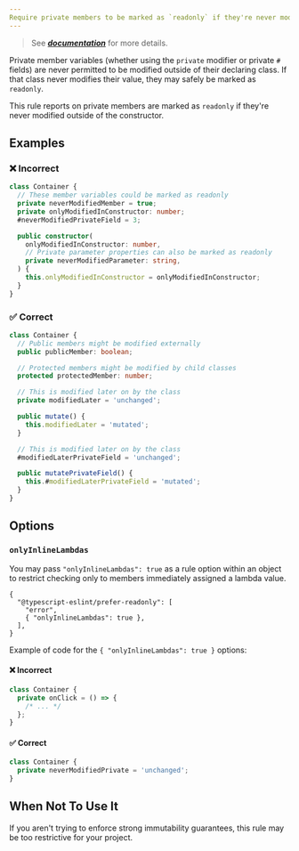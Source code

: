 ```yaml
---
Require private members to be marked as `readonly` if they're never modified outside of the constructor.
---
```


> See [***documentation***](https://developer.huawei.com/consumer/{{region}}/doc/harmonyos-guides-{{apiVersion}}/ide_prefer-readonly-{{apiVersion}}) for more details.

Private member variables (whether using the `private` modifier or private `#` fields) are never permitted to be modified outside of their declaring class.
If that class never modifies their value, they may safely be marked as `readonly`.

This rule reports on private members are marked as `readonly` if they're never modified outside of the constructor.

## Examples

<!--tabs-->

### ❌ Incorrect

```ts
class Container {
  // These member variables could be marked as readonly
  private neverModifiedMember = true;
  private onlyModifiedInConstructor: number;
  #neverModifiedPrivateField = 3;

  public constructor(
    onlyModifiedInConstructor: number,
    // Private parameter properties can also be marked as readonly
    private neverModifiedParameter: string,
  ) {
    this.onlyModifiedInConstructor = onlyModifiedInConstructor;
  }
}
```

### ✅ Correct

```ts
class Container {
  // Public members might be modified externally
  public publicMember: boolean;

  // Protected members might be modified by child classes
  protected protectedMember: number;

  // This is modified later on by the class
  private modifiedLater = 'unchanged';

  public mutate() {
    this.modifiedLater = 'mutated';
  }

  // This is modified later on by the class
  #modifiedLaterPrivateField = 'unchanged';

  public mutatePrivateField() {
    this.#modifiedLaterPrivateField = 'mutated';
  }
}
```

## Options

### `onlyInlineLambdas`

You may pass `"onlyInlineLambdas": true` as a rule option within an object to restrict checking only to members immediately assigned a lambda value.

```jsonc
{
  "@typescript-eslint/prefer-readonly": [
    "error",
    { "onlyInlineLambdas": true },
  ],
}
```

Example of code for the `{ "onlyInlineLambdas": true }` options:

<!--tabs-->

#### ❌ Incorrect

```ts option='{ "onlyInlineLambdas": true }'
class Container {
  private onClick = () => {
    /* ... */
  };
}
```

#### ✅ Correct

```ts option='{ "onlyInlineLambdas": true }'
class Container {
  private neverModifiedPrivate = 'unchanged';
}
```

## When Not To Use It

If you aren't trying to enforce strong immutability guarantees, this rule may be too restrictive for your project.
